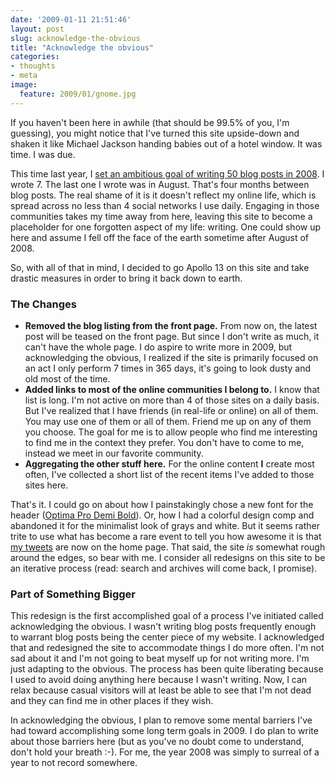 ```yaml
---
date: '2009-01-11 21:51:46'
layout: post
slug: acknowledge-the-obvious
title: "Acknowledge the obvious"
categories:
- thoughts
- meta
image:
  feature: 2009/01/gnome.jpg
---
```


If you haven't been here in awhile (that should be 99.5% of you, I'm guessing), you might notice that I've turned this site upside-down and shaken it like Michael Jackson handing babies out of a hotel window. It was time. I was due.

This time last year, I [set an ambitious goal of writing 50 blog posts in 2008](http://robknight.net/2008/01/2008). I wrote 7. The last one I wrote was in August. That's four months between blog posts. The real shame of it is it doesn't reflect my online life, which is spread across no less than 4 social networks I use daily. Engaging in those communities takes my time away from here, leaving this site to become a placeholder for one forgotten aspect of my life: writing. One could show up here and assume I fell off the face of the earth sometime after August of 2008.

So, with all of that in mind, I decided to go Apollo 13 on this site and take drastic measures in order to bring it back down to earth.

### The Changes

* **Removed the blog listing from the front page.** From now on, the latest post will be teased on the front page. But since I don't write as much, it can't have the whole page. I do aspire to write more in 2009, but acknowledging the obvious, I realized if the site is primarily focused on an act I only perform 7 times in 365 days, it's going to look dusty and old most of the time.
* **Added links to most of the online communities I belong to.** I know that list is long. I'm not active on more than 4 of those sites on a daily basis. But I've realized that I have friends (in real-life or online) on all of them. You may use one of them or all of them. Friend me up on any of them you choose. The goal for me is to allow people who find me interesting to find me in the context they prefer. You don't have to come to me, instead we meet in our favorite community.
* **Aggregating the other stuff here.** For the online content **I** create most often, I've collected a short list of the recent items I've added to those sites here.

That's it. I could go on about how I painstakingly chose a new font for the header ([Optima Pro Demi Bold](http://www.linotype.com/13763/optimademibold-font.html)). Or, how I had a colorful design comp and abandoned it for the minimalist look of grays and white. But it seems rather trite to use what has become a rare event to tell you how awesome it is that [my tweets](http://twitter.com/robknight) are now on the home page. That said, the site _is_ somewhat rough around the edges, so bear with me. I consider all redesigns on this site to be an iterative process (read: search and archives will come back, I promise).

### Part of Something Bigger

This redesign is the first accomplished goal of a process I've initiated called acknowledging the obvious. I wasn't writing blog posts frequently enough to warrant blog posts being the center piece of my website. I acknowledged that and redesigned the site to accommodate things I do more often. I'm not sad about it and I'm not going to beat myself up for not writing more. I'm just adapting to the obvious. The process has been quite liberating because I used to avoid doing anything here because I wasn't writing. Now, I can relax because casual visitors will at least be able to see that I'm not dead and they can find me in other places if they wish.

In acknowledging the obvious, I plan to remove some mental barriers I've had toward accomplishing some long term goals in 2009. I do plan to write about those barriers here (but as you've no doubt come to understand, don't hold your breath :-). For me, the year 2008 was simply to surreal of a year to not record somewhere.